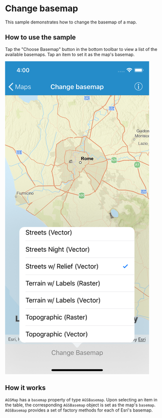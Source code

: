 # Change basemap

This sample demonstrates how to change the basemap of a map.

## How to use the sample

Tap the "Choose Basemap" button in the bottom toolbar to view a list of the available basemaps. Tap an item to set it as the map's basemap.

![](image1.png)

## How it works

`AGSMap` has a `basemap` property of type `AGSBasemap`. Upon selecting an item in the table, the corresponding `AGSBasemap` object is set as the map's `basemap`. `AGSBasemap` provides a set of factory methods for each of Esri's basemap.